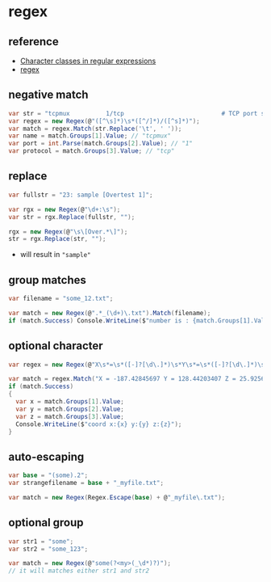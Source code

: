 # regex

## reference

- [Character classes in regular expressions](https://docs.microsoft.com/en-us/dotnet/standard/base-types/character-classes-in-regular-expressions)
- [regex](https://docs.microsoft.com/en-us/dotnet/standard/base-types/regular-expression-language-quick-reference)

## negative match

```csharp
var str = "tcpmux          1/tcp                           # TCP port service multiplexer";
var regex = new Regex(@"([^\s]*)\s*([^/]*)/([^s]*)");
var match = regex.Match(str.Replace('\t', ' '));
var name = match.Groups[1].Value; // "tcpmux"
var port = int.Parse(match.Groups[2].Value); // "1"
var protocol = match.Groups[3].Value; // "tcp"
```

## replace

```csharp
var fullstr = "23: sample [Overtest 1]";

var rgx = new Regex(@"\d+:\s");
var str = rgx.Replace(fullstr, "");

rgx = new Regex(@"\s\[Over.*\]");
str = rgx.Replace(str, "");
```

- will result in `"sample"`

## group matches

```csharp
var filename = "some_12.txt";

var match = new Regex(@".*_(\d+)\.txt").Match(filename);
if (match.Success) Console.WriteLine($"number is : {match.Groups[1].Value}");
```

## optional character

```csharp
var regex = new Regex(@"X\s*=\s*([-]?[\d\.]*)\s*Y\s*=\s*([-]?[\d\.]*)\s*Z\s*=\s*([-]?[\d\.]*)");

var match = regex.Match("X = -187.42845697 Y = 128.44203407 Z = 25.92565607");
if (match.Success)
{
  var x = match.Groups[1].Value;
  var y = match.Groups[2].Value;
  var z = match.Groups[3].Value;
  Console.WriteLine($"coord x:{x} y:{y} z:{z}");
}
```

## auto-escaping

```csharp
var base = "(some).2";
var strangefilename = base + "_myfile.txt";

var match = new Regex(Regex.Escape(base) + @"_myfile\.txt");
```

## optional group

```csharp
var str1 = "some";
var str2 = "some_123";

var match = new Regex(@"some(?<my>(_\d*)?)");
// it will matches either str1 and str2
```
